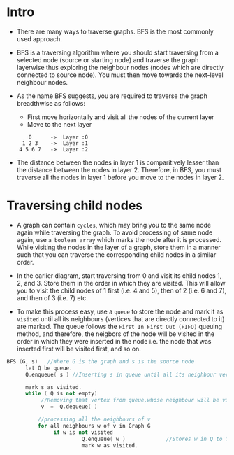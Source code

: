 # Intro
- There are many ways to traverse graphs. BFS is the most commonly used approach.

- BFS is a traversing algorithm where you should start traversing from a selected node (source or starting node) and traverse the graph layerwise thus exploring the neighbour nodes (nodes which are directly connected to source node). You must then move towards the next-level neighbour nodes.

- As the name BFS suggests, you are required to traverse the graph breadthwise as follows:
  - First move horizontally and visit all the nodes of the current layer
  - Move to the next layer

```
       0      ->  Layer :0
     1 2 3    ->  Layer :1
    4 5 6 7   ->  Layer :2
```

- The distance between the nodes in layer 1 is comparitively lesser than the distance between the nodes in layer 2. Therefore, in BFS, you must traverse all the nodes in layer 1 before you move to the nodes in layer 2.

# Traversing child nodes

- A graph can contain `cycles`, which may bring you to the same node again while traversing the graph. To avoid processing of same node again, use `a boolean array` which marks the node after it is processed. While visiting the nodes in the layer of a graph, store them in a manner such that you can traverse the corresponding child nodes in a similar order.

- In the earlier diagram, start traversing from 0 and visit its child nodes 1, 2, and 3. Store them in the order in which they are visited. This will allow you to visit the child nodes of 1 first (i.e. 4 and 5), then of 2 (i.e. 6 and 7), and then of 3 (i.e. 7) etc.

- To make this process easy, use a `queue` to store the node and mark it as `visited` until all its neighbours (vertices that are directly connected to it) are marked. The queue follows the `First In First Out (FIFO)` queuing method, and therefore, the neigbors of the node will be visited in the order in which they were inserted in the node i.e. the node that was inserted first will be visited first, and so on.

```C++
BFS (G, s)   //Where G is the graph and s is the source node
      let Q be queue.
      Q.enqueue( s ) //Inserting s in queue until all its neighbour vertices are marked.

      mark s as visited.
      while ( Q is not empty)
           //Removing that vertex from queue,whose neighbour will be visited now
           v  =  Q.dequeue( )

          //processing all the neighbours of v  
          for all neighbours w of v in Graph G
               if w is not visited 
                        Q.enqueue( w )             //Stores w in Q to further visit its neighbour
                        mark w as visited.

```
